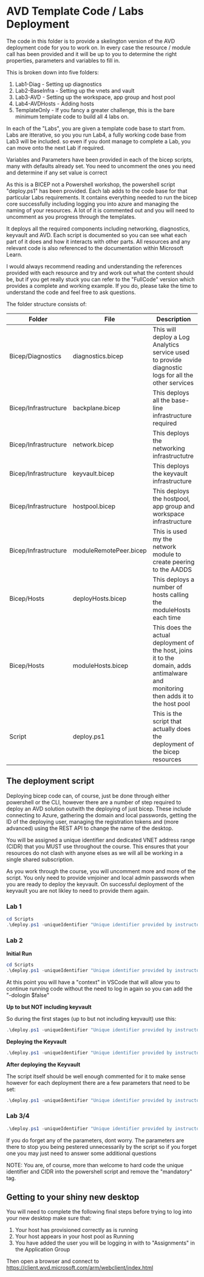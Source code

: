 # AVD Template Code / Labs Deployment

The code in this folder is to provide a skelington version of the AVD deployment code for you to work on.  In every case the resource / module call has been provided and it will be up to you to determine the right properties, parameters and variables to fill in.

This is broken down into five folders:

1. Lab1-Diag - Setting up diagnostics
2. Lab2-BaseInfra - Setting up the vnets and vault
3. Lab3-AVD - Setting up the workspace, app group and host pool
4. Lab4-AVDHosts - Adding hosts
5. TemplateOnly - If you fancy a greater challenge, this is the bare minimum template code to build all 4 labs on.

In each of the "Labs", you are given a template code base to start from.  Labs are itterative, so you you run Lab4, a fully working code base from Lab3 will be included.  so even if you dont manage to complete a Lab, you can move onto the next Lab if required.

Variables and Parameters have been provided in each of the bicep scripts, many with defaults already set.  You need to uncomment the ones you need and determine if any set value is correct

As this is a BICEP not a Powershell workshop, the powershell script "deploy.ps1" has been provided.  Each lab adds to the code base for that particular Labs requirements.  It contains everything needed to run the bicep core successfully including logging you into azure and managing the naming of your resources.  A lot of it is commented out and you will need to uncomment as you progress through the templates.

It deploys all the required components including networking, diagnostics, keyvault and AVD.  Each script is documented so you can see what each part of it does and how it interacts with other parts.  All resources and any relevant code is also referenced to the documentation within Microsoft Learn.

I would always recommend reading and understanding the references provided with each resource and try and work out what the content should be, but if you get really stuck you can refer to the "FullCode" version which provides a complete and working example.  If you do, please take the time to understand the code and feel free to ask questions.

The folder structure consists of:

| Folder | File | Description |
| --- | --- | --- |
| Bicep/Diagnostics | diagnostics.bicep | This will deploy a Log Analytics service used to provide diagnostic logs for all the other services |
| Bicep/Infrastructure | backplane.bicep | This deploys all the base-line infrastructure required |
| Bicep/Infrastructure | network.bicep | This deploys the networking infrastructutre |
| Bicep/Infrastructure | keyvault.bicep | This deploys the keyvault infrastructure |
| Bicep/Infrastructure | hostpool.bicep | This deploys the hostpool, app group and workspace infrastructure |
| Bicep/Infrastructure | moduleRemotePeer.bicep | This is used my the network module to create peering to the AADDS |
| Bicep/Hosts | deployHosts.bicep | This deploys a number of hosts calling the moduleHosts each time |
| Bicep/Hosts | moduleHosts.bicep | This does the actual deployment of the host, joins it to the domain, adds antimalware and monitoring then adds it to the host pool |
| Script | deploy.ps1 | This is the script that actually does the deployment of the bicep resources |

## The deployment script

Deploying bicep code can, of course, just be done through either powershell or the CLI, however there are a number of step required to deploy an AVD solution outwith the deploying of just bicep.  These include connecting to Azure, gathering the domain and local passwords, getting the ID of the deploying user, managing the registration tokens and (more advanced) using the REST API to change the name of the desktop.

You will be assigned a unique identifier and dedicated VNET address range (CIDR) that you MUST use throughout the course.  This ensures that your resources do not clash with anyone elses as we will all be working in a single shared subscription.

As you work through the course, you will uncomment more and more of the script.  You only need to provide vmjoiner and local admin passwords when you are ready to deploy the keyvault.  On successful deployment of the keyvault you are not likley to need to provide them again.

### Lab 1

```Powershell
cd Scripts
.\deploy.ps1 -uniqueIdentifier "Unique identifier provided by instructor"
```

### Lab 2

**Initial Run**

```Powershell
cd Scripts
.\deploy.ps1 -uniqueIdentifier "Unique identifier provided by instructor" -avdVnetCIDR "provided CIDR" -updateVault $false
```

At this point you will have a "context" in VSCode that will allow you to continue running code without the need to log in again so you can add the "-dologin $false"

**Up to but NOT including keyvault**

So during the first stages (up to but not including keyvault) use this:

```Powershell
.\deploy.ps1 -uniqueIdentifier "Unique identifier provided by instructor" -avdVnetCIDR "provided CIDR" -dologin $false -updateVault $false
```

**Deploying the Keyvault**

```Powershell
.\deploy.ps1 -uniqueIdentifier "Unique identifier provided by instructor" -avdVnetCIDR "provided CIDR" -dologin $false -updateVault $true
```

**After deploying the Keyvault**

The script itself should be well enough commented for it to make sense however for each deployment there are a few parameters that need to be set:

```Powershell
.\deploy.ps1 -uniqueIdentifier "Unique identifier provided by instructor" -avdVnetCIDR "provided CIDR" -dologin $false -updateVault $false
```

### Lab 3/4

```Powershell
.\deploy.ps1 -uniqueIdentifier "Unique identifier provided by instructor" -avdVnetCIDR "provided CIDR" -dologin $false -updateVault $false
```

If you do forget any of the parameters, dont worry.  The parameters are there to stop you being pestered unnecessarily by the script so if you forget one you may just need to answer some additional questions

NOTE:  You are, of course, more than welcome to hard code the unique identifier and CIDR into the powershell script and remove the "mandatory" tag.

## Getting to your shiny new desktop

You will need to complete the following final steps before trying to log into your new desktop make sure that:

1. Your host has provisioned correctly as is running
1. Your host appears in your host pool as Running
1. You have added the user you will be logging in with to "Assignments" in the Application Group

Then open a browser and connect to https://client.wvd.microsoft.com/arm/webclient/index.html

